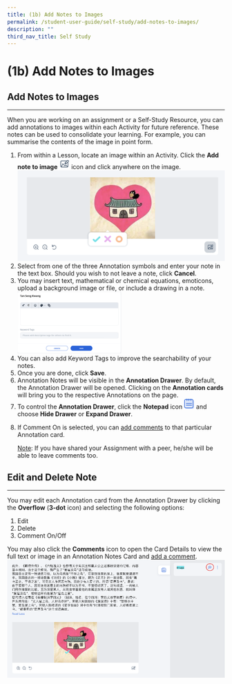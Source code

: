 ```yaml
---
title: (1b) Add Notes to Images
permalink: /student-user-guide/self-study/add-notes-to-images/
description: ""
third_nav_title: Self Study
---
```

<h1 id="-1b-add-notes-to-images">(1b) Add Notes to Images</h1>
<h2 id="-add-notes-to-images-">Add Notes to Images</h2>
<hr>
<p>When you are working on an assignment or a Self-Study Resource, you can add annotations to images within each Activity for future reference. These notes can be used to consolidate your learning. For example, you can summarise the contents of the image in point form.</p>
<ol>
<li>From within a Lesson, locate an image within an Activity. Click the <strong>Add note to image</strong> <img style="width:1.5rem; display: inline;" src="/images/Icons/AnnotateImage24.svg"> icon and click anywhere on the image. <img src="/images/1Student/SS-AnnotateImage.png"></li>
<li>Select from one of the three Annotation symbols and enter your note in the text box. Should you wish to not leave a note, click <strong>Cancel</strong>.</li>
<li>You may insert text, mathematical or chemical equations, emoticons, upload a background image or file, or include a drawing in a note.<img style="width: 50%;" src="/images/1Student/SS-Annotate1.png"></li>
<li>You can also add Keyword Tags to improve the searchability of your notes.</li>
<li>Once you are done, click <strong>Save</strong>.</li>
<li>Annotation Notes will be visible in the <strong>Annotation Drawer</strong>. By default, the Annotation Drawer will be opened. Clicking on the <strong>Annotation cards</strong> will bring you to the respective Annotations on the page.</li>
<li>To control the <strong>Annotation Drawer</strong>, click the <strong>Notepad</strong> icon <img style="width:1.5rem; display: inline;" src="/images/Icons/Note.svg"> and choose <strong>Hide Drawer</strong> or <strong>Expand Drawer</strong>.</li>
<li><p>If Comment On is selected, you can <a target="_blank" href="/student-user-guide/self-study/comment-on-notes/">add comments</a> to that particular Annotation card. </p>
	<p> <u>Note</u>: If you have shared your Assignment with a peer, he/she will be able to leave comments too.</p>
</li>
</ol>
<h2 id="-edit-and-delete-note-">Edit and Delete Note</h2>
<hr>
<p>You may edit each Annotation card from the Annotation Drawer by clicking the <strong>Overflow</strong> (<strong>3-dot</strong> icon) and selecting the following options:</p>
<ol>
<li>Edit</li>
<li>Delete</li>
<li>Comment On/Off</li>
</ol>
<p>You may also click the <strong>Comments</strong> icon to open the Card Details to view the full text or image in an Annotation Notes Card and <a target="_blank" href="/student-user-guide/self-study/comment-on-notes/">add a comment</a>. <img src="/images/1Student/SS-AnnotateImage1.png"></p>
